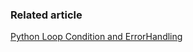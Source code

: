 
### Related article

[Python Loop Condition and ErrorHandling](http://ben-bai.blogspot.tw/2013/09/python-loop-condition-and-errorhandling.html)
